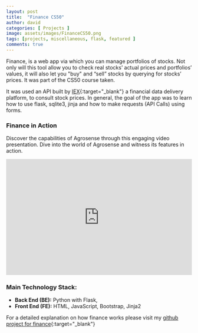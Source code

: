 ```yaml
---
layout: post
title:  "Finance CS50"
author: david
categories: [ Projects ]
image: assets/images/FinanceCS50.png
tags: [projects, miscellaneous, flask, featured ]
comments: true
---
```


Finance, is a web app via which you can manage portfolios of stocks. Not only will this tool allow you to check real stocks’ actual prices and portfolios’ values, it will also let you "buy" and “sell” stocks by querying for stocks’ prices. It was part of the CS50 course taken.

It was used an API built by [IEX][iex]{:target="_blank"} a financial data delivery platform, to consult stock prices. In general, the goal of the app was to learn how to use flask, sqlite3, jinja and how to make requests (API Calls) using forms. 

<!-- to insert images -->
<!-- ![Alt Text](/assets/images/1.jpg){:width="32px"} -->

### Finance in Action

Discover the capabilities of Agrosense through this engaging video presentation. Dive into the world of Agrosense and witness its features in action. 

<p>
<iframe width="100%" height="315" src="https://www.youtube.com/embed/saV3ELUWD8E" frameborder="0" allowfullscreen></iframe>
</p>

### Main Technology Stack:

- **Back End (BE):** Python with Flask, 
- **Front End (FE):** HTML, JavaScript, Bootstrap, Jinja2

For a detailed explanation on how finance works please visit my [github project for finance][github-finance]{:target="_blank"} 


[github-finance]: https://github.com/jdsuta/projects/blob/main/finance/README.md
[cs50x-harvard]: https://cs50.harvard.edu/x/2023/
[github-agrosense]: https://github.com/jdsuta/Agrosense/blob/main/README.md 
[iex]: https://iexcloud.io/